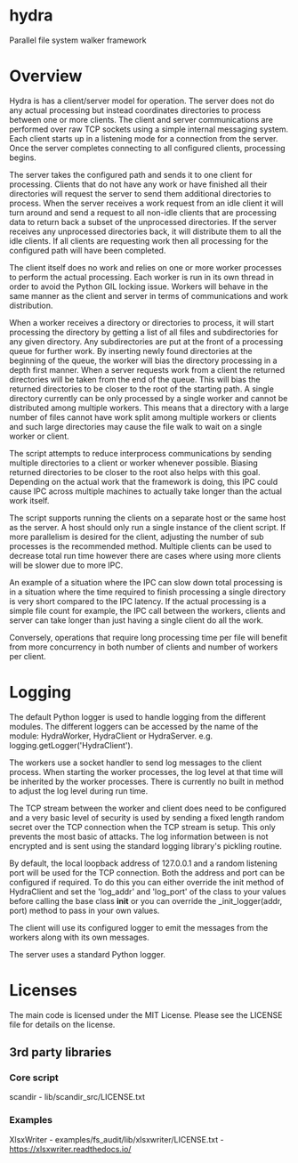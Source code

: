 # hydra
Parallel file system walker framework

# Overview

Hydra is has a client/server model for operation. The server does not do any actual processing but instead coordinates
 directories to process between one or more clients. The client and server communications are performed over raw TCP
 sockets using a simple internal messaging system. Each client starts up in a listening mode for a connection from the
 server. Once the server completes connecting to all configured clients, processing begins.
 
The server takes the configured path and sends it to one client for processing. Clients that do not have any work or
 have finished all their directories will request the server to send them additional directories to process. When the
 server receives a work request from an idle client it will turn around and send a request to all non-idle clients
 that are processing data to return back a subset of the unprocessed directories. If the server receives any 
 unprocessed directories back, it will distribute them to all the idle clients. If all clients are requesting work
 then all processing for the configured path will have been completed.
 
The client itself does no work and relies on one or more worker processes to perform the actual processing. Each worker
 is run in its own thread in order to avoid the Python GIL locking issue. Workers will behave in the same manner as the
 client and server in terms of communications and work distribution.

When a worker receives a directory or directories to process, it will start processing the directory by getting a list
 of all files and subdirectories for any given directory. Any subdirectories are put at the front of a processing
 queue for further work. By inserting newly found directories at the beginning of the queue, the worker will bias the
 directory processing in a depth first manner. When a server requests work from a client the returned directories will
 be taken from the end of the queue. This will bias the returned directories to be closer to the root of the starting
 path. A single directory currently can be only processed by a single worker and cannot be distributed among multiple
 workers. This means that a directory with a large number of files cannot have work split among multiple workers or
 clients and such large directories may cause the file walk to wait on a single worker or client.

The script attempts to reduce interprocess communications by sending multiple directories to a client or worker
 whenever possible. Biasing returned directories to be closer to the root also helps with this goal. Depending on the
 actual work that the framework is doing, this IPC could cause IPC across multiple machines to actually take longer
 than the actual work itself.

The script supports running the clients on a separate host or the same host as the server. A host should only run a
 single instance of the client script. If more parallelism is desired for the client, adjusting the number of sub
 processes is the recommended method. Multiple clients can be used to decrease total run time however there are cases
 where using more clients will be slower due to more IPC.

An example of a situation where the IPC can slow down total processing is in a situation where the time required to
 finish processing a single directory is very short compared to the IPC latency. If the actual processing is a simple
 file count for example, the IPC call between the workers, clients and server can take longer than just having a single
 client do all the work.
 
Conversely, operations that require long processing time per file will benefit from more concurrency in both number of
 clients and number of workers per client.


# Logging

The default Python logger is used to handle logging from the different modules. The different loggers can be
 accessed by the name of the module: HydraWorker, HydraClient or HydraServer. e.g. logging.getLogger('HydraClient').

The workers use a socket handler to send log messages to the client process. When starting the worker processes, the
 log level at that time will be inherited by the worker processes. There is currently no built in method to adjust
 the log level during run time.

The TCP stream between the worker and client does need to be configured and a very basic level of security is used by
 sending a fixed length random secret over the TCP connection when the TCP stream is setup. This only prevents the
 most basic of attacks. The log information between is not encrypted and is sent using the standard logging library's
 pickling routine.
 
By default, the local loopback address of 127.0.0.1 and a random listening port will be used for
 the TCP connection. Both the address and port can be configured if required. To do this you can either override the
 init method of HydraClient and set the 'log_addr' and 'log_port' of the class to your values before calling the base
  class __init__ or you can override the _init_logger(addr, port) method to pass in your own values.

The client will use its configured logger to emit the messages from the workers along with its own messages.

The server uses a standard Python logger.


# Licenses

The main code is licensed under the MIT License. Please see the LICENSE file for details on the license.

## 3rd party libraries

### Core script

scandir - lib/scandir_src/LICENSE.txt

### Examples

XlsxWriter - examples/fs_audit/lib/xlsxwriter/LICENSE.txt - https://xlsxwriter.readthedocs.io/
